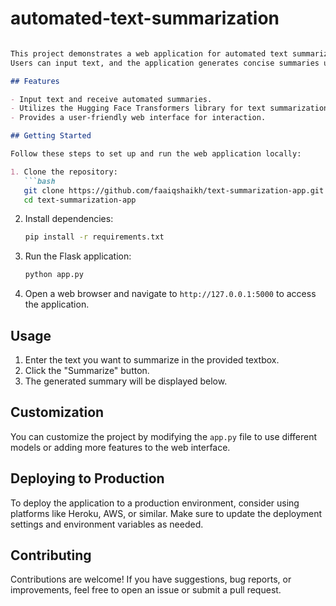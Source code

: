 # automated-text-summarization

```markdown

This project demonstrates a web application for automated text summarization using the Hugging Face Transformers library.
Users can input text, and the application generates concise summaries using a pre-trained language model.

## Features

- Input text and receive automated summaries.
- Utilizes the Hugging Face Transformers library for text summarization.
- Provides a user-friendly web interface for interaction.

## Getting Started

Follow these steps to set up and run the web application locally:

1. Clone the repository:
   ```bash
   git clone https://github.com/faaiqshaikh/text-summarization-app.git
   cd text-summarization-app
   ```

2. Install dependencies:
   ```bash
   pip install -r requirements.txt
   ```

3. Run the Flask application:
   ```bash
   python app.py
   ```

4. Open a web browser and navigate to `http://127.0.0.1:5000` to access the application.

## Usage

1. Enter the text you want to summarize in the provided textbox.
2. Click the "Summarize" button.
3. The generated summary will be displayed below.

## Customization

You can customize the project by modifying the `app.py` file to use different models or adding more features to the web interface.

## Deploying to Production

To deploy the application to a production environment, consider using platforms like Heroku, AWS, or similar. Make sure to update the deployment settings and environment variables as needed.

## Contributing

Contributions are welcome! If you have suggestions, bug reports, or improvements, feel free to open an issue or submit a pull request.
